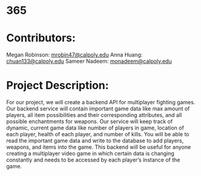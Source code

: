 # 365
# Contributors:
Megan Robinson: mrobin47@calpoly.edu
Anna Huang: chuan133@calpoly.edu
Sameer Nadeem: monadeem@calpoly.edu
# Project Description:
For our project, we will create a backend API for multiplayer fighting games. Our backend service will contain important game data like max amount of players, all item possibilities and their corresponding attributes, and all possible enchantments for weapons. Our service will keep track of dynamic, current game data like number of players in game, location of each player, health of each player, and number of kills. You will be able to read the important game data and write to the database to add players, weapons, and items into the game. This backend will be useful for anyone creating a multiplayer video game in which certain data is changing constantly and needs to be accessed by each player’s instance of the game. 
